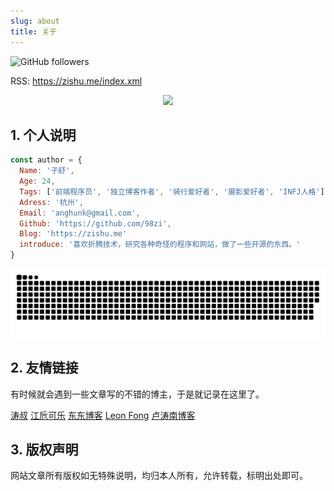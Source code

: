 ```yaml
---
slug: about
title: 关于
---
```


![GitHub followers](https://img.shields.io/github/followers/98zi)

RSS: <a href="https://zishu.me/index.xml" target="_blank">https://zishu.me/index.xml</a>

<div align="center"><img style="width:120px;border:none" src="https://imgurl.zishu.me/author.png"></div>

## 1. 个人说明

```js
const author = {
  Name: '子舒',
  Age: 24,
  Tags: ['前端程序员', '独立博客作者', '骑行爱好者', '摄影爱好者', 'INFJ人格'],
  Adress: '杭州',
  Email: 'anghunk@gmail.com',
  Github: 'https://github.com/98zi',
  Blog: 'https://zishu.me'
  introduce: '喜欢折腾技术，研究各种奇怪的程序和网站，做了一些开源的东西。'
}
```

![](https://raw.githubusercontent.com/98zi/98zi/main/github-user-contribution.svg)


## 2. 友情链接

有时候就会遇到一些文章写的不错的博主，于是就记录在这里了。

[涛叔](https://taoshu.in)
[江卮可乐](https://emo.ijann.com/)
[东东博客](http://blog.shutwin.com)
[Leon Fong](https://www.leonfong.me/)
[卢涛南博客](https://lutaonan.com/)

## 3. 版权声明

网站文章所有版权如无特殊说明，均归本人所有，允许转载，标明出处即可。
